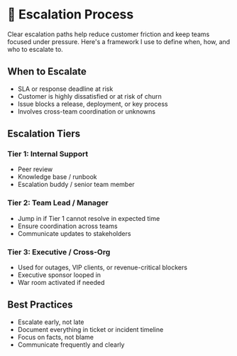 # 🚨 Escalation Process

Clear escalation paths help reduce customer friction and keep teams focused under pressure. Here's a framework I use to define when, how, and who to escalate to.

## When to Escalate
- SLA or response deadline at risk
- Customer is highly dissatisfied or at risk of churn
- Issue blocks a release, deployment, or key process
- Involves cross-team coordination or unknowns

## Escalation Tiers
### Tier 1: Internal Support
- Peer review
- Knowledge base / runbook
- Escalation buddy / senior team member

### Tier 2: Team Lead / Manager
- Jump in if Tier 1 cannot resolve in expected time
- Ensure coordination across teams
- Communicate updates to stakeholders

### Tier 3: Executive / Cross-Org
- Used for outages, VIP clients, or revenue-critical blockers
- Executive sponsor looped in
- War room activated if needed

## Best Practices
- Escalate early, not late
- Document everything in ticket or incident timeline
- Focus on facts, not blame
- Communicate frequently and clearly
